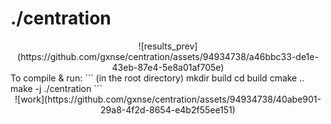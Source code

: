# ./centration
<div align="center">
![results_prev](https://github.com/gxnse/centration/assets/94934738/a46bbc33-de1e-43eb-87e4-5e8a01af705e)
</div>
To compile & run:
```
(in the root directory)
mkdir build
cd build
cmake ..
make -j
./centration
```
<div align="center">
![work](https://github.com/gxnse/centration/assets/94934738/40abe901-29a8-4f2d-8654-e4b2f55ee151)
</div>
